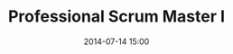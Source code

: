 ---
view: none
title: Professional Scrum Master I
date: 2014-07-14 15:00
image: images/reference/cert_psm_logo.jpg
url: reference/cert_psm.pdf
type: certificate
---